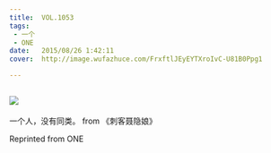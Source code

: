 ```yaml
---
title:	VOL.1053
tags:
 - 一个
 - ONE
date:	2015/08/26 1:42:11
cover:	http://image.wufazhuce.com/FrxftlJEyEYTXroIvC-U81B0Ppg1

---
```

![](http://image.wufazhuce.com/FrxftlJEyEYTXroIvC-U81B0Ppg1)
---

一个人，没有同类。 from 《刺客聂隐娘》
 
Reprinted from ONE
